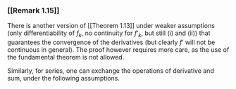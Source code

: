 ### [[Remark 1.15]]

There is another version of [[Theorem 1.13]] under weaker assumptions (only differentiability of $f_k$, no continuity for $f’_k$, but still (i) and (ii)) that guarantees the convergence of the derivatives (but clearly $f’$ will not be continuous in general). The proof however requires more care, as the use of the fundamental theorem is not allowed.

Similarly, for series, one can exchange the operations of derivative and sum, under the following assumptions.